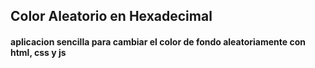 ## Color Aleatorio en Hexadecimal

#### aplicacion sencilla para cambiar el color de fondo aleatoriamente con html, css y js